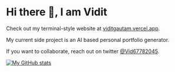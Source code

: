 # Hi there 👋, I am Vidit

Check out my terminal-style website at [viditgautam.vercel.app](https://viditgautam.vercel.app/).

My current side project is an AI based personal portfolio generator.

If you want to collaborate, reach out on twitter [@Vid67782045](https://twitter.com/Vid67782045).

<!--
**kickthevidit/kickthevidit** is a ✨ _special_ ✨ repository because its `README.md` (this file) appears on your GitHub profile.

Here are some ideas to get you started:

- 🔭 I’m currently working on ...
- 🌱 I’m currently learning ...
- 👯 I’m looking to collaborate on ...
- 🤔 I’m looking for help with ...
- 💬 Ask me about ...
- 📫 How to reach me: ...
- 😄 Pronouns: ...
- ⚡ Fun fact: ...
-->

[![My GitHub stats](https://github-readme-stats.vercel.app/api?username=kickthevidit)](https://github.com/kickthevidit/github-readme-stats)
